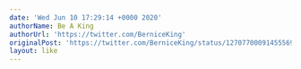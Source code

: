 ```yaml
---
date: 'Wed Jun 10 17:29:14 +0000 2020'
authorName: Be A King
authorUrl: 'https://twitter.com/BerniceKing'
originalPost: 'https://twitter.com/BerniceKing/status/1270770009145556992'
layout: like
---
```

